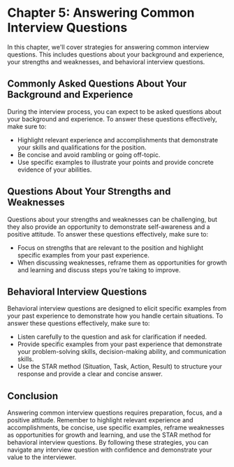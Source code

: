 Chapter 5: Answering Common Interview Questions
===============================================

In this chapter, we'll cover strategies for answering common interview questions. This includes questions about your background and experience, your strengths and weaknesses, and behavioral interview questions.

Commonly Asked Questions About Your Background and Experience
-------------------------------------------------------------

During the interview process, you can expect to be asked questions about your background and experience. To answer these questions effectively, make sure to:

* Highlight relevant experience and accomplishments that demonstrate your skills and qualifications for the position.
* Be concise and avoid rambling or going off-topic.
* Use specific examples to illustrate your points and provide concrete evidence of your abilities.

Questions About Your Strengths and Weaknesses
---------------------------------------------

Questions about your strengths and weaknesses can be challenging, but they also provide an opportunity to demonstrate self-awareness and a positive attitude. To answer these questions effectively, make sure to:

* Focus on strengths that are relevant to the position and highlight specific examples from your past experience.
* When discussing weaknesses, reframe them as opportunities for growth and learning and discuss steps you're taking to improve.

Behavioral Interview Questions
------------------------------

Behavioral interview questions are designed to elicit specific examples from your past experience to demonstrate how you handle certain situations. To answer these questions effectively, make sure to:

* Listen carefully to the question and ask for clarification if needed.
* Provide specific examples from your past experience that demonstrate your problem-solving skills, decision-making ability, and communication skills.
* Use the STAR method (Situation, Task, Action, Result) to structure your response and provide a clear and concise answer.

Conclusion
----------

Answering common interview questions requires preparation, focus, and a positive attitude. Remember to highlight relevant experience and accomplishments, be concise, use specific examples, reframe weaknesses as opportunities for growth and learning, and use the STAR method for behavioral interview questions. By following these strategies, you can navigate any interview question with confidence and demonstrate your value to the interviewer.
